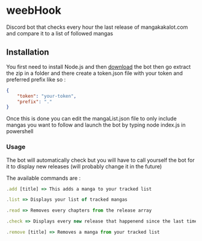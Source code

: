 # weebHook

Discord bot that checks every hour the last release of mangakakalot.com and compare it to a list of followed mangas

## Installation

You first need to install Node.js and then [download](https://github.com/Elynejs/weebHook/archive/master.zip) the bot
then go extract the zip in a folder and there create a token.json file with your token and preferred prefix like so :

```json
{
    "token": "your-token",
    "prefix": "."
}
```

Once this is done you can edit the mangaList.json file to only include mangas you want to follow and launch the bot by typing
node index.js in powershell

### Usage

The bot will automatically check but you will have to call yourself the bot for it to display new releases (will probably change it in the future)

The available commands are :

```discord.js
.add [title] => This adds a manga to your tracked list

.list => Displays your list of tracked mangas

.read => Removes every chapters from the release array

.check => Displays every new release that happenend since the last time you used the read command

.remove [title] => Removes a manga from your tracked list
```

